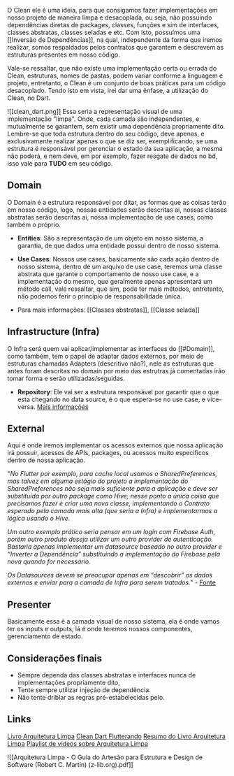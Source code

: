 O Clean ele é uma ideia, para que consigamos fazer implementações em nosso projeto de maneira limpa e desacoplada, ou seja, não possuindo dependências diretas de packages, classes, funções e sim de interfaces, classes abstratas, classes seladas e etc. Com isto, possuímos uma [[Inversão de Dependências]], na qual, independente da forma que iremos realizar, somos respaldados pelos contratos que garantem e descrevem as estruturas presentes em nosso código.

Vale-se ressaltar, que não existe uma implementação certa ou errada do Clean, estruturas, nomes de pastas, podem variar conforme a linguagem e projeto, entretanto, o Clean é um conjunto de boas práticas para um código desacoplado. Tendo isto em vista, irei dar uma ênfase, a utilização do Clean, no Dart.

![[clean_dart.png]]
Essa seria a representação visual de uma implementação "limpa". Onde, cada camada são independentes, e mutualmente se garantem, sem existir uma dependência propriamente dito. Lembre-se que toda estrutura dentro do seu código, deve apenas, e exclusivamente realizar apenas o que se diz ser, exemplificando, se uma estrutura é responsável por gerenciar o estado da sua aplicação, a mesma não poderá, e nem deve, em por exemplo, fazer resgate de dados no bd, isso vale para **TUDO** em seu código.


## Domain

O Domain é a estrutura responsável por ditar, as formas que as coisas terão em nosso código, logo, nossas entidades serão descritas ai, nossas classes abstratas serão descritas ai,  nossa implementação de use cases, como também o próprio.

- **Entities**: São  a representação de um objeto em nosso sistema, a garantia, de que dados uma entidade possui dentro de nosso sistema.
 
- **Use Cases**: Nossos use cases, basicamente são cada ação dentro de nosso sistema,  dentro de um arquivo de use case, teremos uma classe abstrata que garante o comportamento de nosso use case, e a implementação do mesmo, que geralmente apenas apresentará um método call, vale ressaltar, que sim, pode ter mais métodos, entretanto, não podemos ferir o principio de responsabilidade única.

-  Para mais informações: [[Classes abstratas]], [[Classe selada]]

## Infrastructure (Infra)

O Infra será quem vai aplicar/implementar as interfaces do [[#Domain]], como também, tem o papel de adaptar dados externos, por meio de estruturas chamadas Adapters (descritivo não?), nele as estruturas que antes foram descritas no domain por meio das estrutras já comentadas irão tomar forma e serão utilizadas/seguidas.

- **Repository**: Ele vai ser a estrutura responsável por garantir que o que esta chegando no data source, é o que espera-se no use case, e vice-versa. [Mais informações](https://paulallies.medium.com/clean-architecture-repositories-a3360184dd66)

## External

Aqui é onde iremos implementar os acessos externos que nossa aplicação irá possuir, acessos de APIs, packages, ou acessos muito especificos dentro de nossa aplicação.

"*No Flutter por exemplo, para cache local usamos o SharedPreferences, mas talvez em alguma estágio do projeto a implementação do SharedPreferences não seja mais suficiente para a aplicação e deve ser substituída por outro package como Hive, nesse ponto a única coisa que precisamos fazer é criar uma nova classe, implementando o Contrato esperado pela camada mais alta (que seria a Infra) e implementarmos a lógica usando o Hive.*

*Um outro exemplo prático seria pensar em um login com Firebase Auth, porém outro produto deseja utilizar um outro provider de autenticação. Bastaria apenas implementar um datasource baseado no outro provider e “Inverter a Dependência” substituindo a implementação do Firebase pela nova quando for necessário.*

*Os Datasources devem se preocupar apenas em “descobrir” os dados externos e enviar para a camada de Infra para serem tratados.*" - [Fonte](https://github.com/Flutterando/Clean-Dart)

## Presenter

Basicamente essa é a camada visual de nosso sistema, ela é onde vamos ter os inputs e outputs, lá é onde teremos nossos componentes, gerenciamento de estado.


## Considerações finais

- Sempre dependa das classes abstratas e interfaces nunca de implementações propriamente dito,
- Tente sempre utilizar injeção de dependência.
- Não tente driblar as regras pré-estabelecidas pelo.

## Links

[Livro Arquitetura Limpa](https://github.com/free-educa/books/blob/main/books/Arquitetura%20Limpa%20-%20O%20Guia%20do%20Artes%C3%A3o%20para%20Estrutura%20e%20Design%20de%20Software%20(Robert%20C.%20Martin)%20(z-lib.org).pdf)
[Clean Dart Flutterando](https://github.com/Flutterando/Clean-Dart)
[Resumo do Livro Arquitetura Limpa](https://deividwillyan.medium.com/desvendando-a-arquitetura-limpa-de-uncle-bob-3e60d9aa9cce)
[Playlist de vídeos sobre Arquitetura Limpa](https://youtube.com/playlist?list=PLlBnICoI-g-d-v_fWlkZX2HRgHHPnJx9s&si=4js2KrDmkGT5sJBv)

![[Arquitetura Limpa - O Guia do Artesão para Estrutura e Design de Software (Robert C. Martin) (z-lib.org).pdf]]